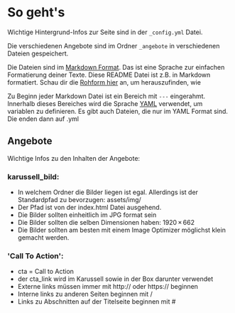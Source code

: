 # So geht's

Wichtige Hintergrund-Infos zur Seite sind in der `_config.yml` Datei.

Die verschiedenen Angebote sind im Ordner `_angebote` in verschiedenen Dateien gespeichert.

Die Dateien sind im [Markdown Format](http://assemble.io/docs/Cheatsheet-Markdown.html). Das ist eine Sprache zur einfachen Formatierung deiner Texte. Diese README Datei ist z.B. in Markdown formatiert. Schau dir die [Rohform hier](https://raw.githubusercontent.com/jimbroski/boogyspenden/master/README.rdoc) an, um herauszufinden, wie

Zu Beginn jeder Markdown Datei ist ein Bereich mit `---` eingerahmt. Innerhalb dieses Bereiches wird die Sprache [YAML](http://statamic.com/learn/configuring/using-yaml) verwendet, um variablen zu definieren. Es gibt auch Dateien, die nur im YAML Format sind. Die enden dann auf .yml

## Angebote

Wichtige Infos zu den Inhalten der Angebote:

### karussell_bild:

  - In welchem Ordner die Bilder liegen ist egal.
    Allerdings ist der Standardpfad zu bevorzugen: assets/img/
  - Der Pfad ist von der index.html Datei ausgehend.
  - Die Bilder sollten einheitlich im JPG format sein
  - Die Bilder sollten die selben Dimensionen haben: 1920 × 662
  - Die Bilder sollten am besten mit einem Image Optimizer möglichst klein gemacht werden.

### 'Call To Action':

  - cta = Call to Action
  - der cta_link wird im Karussell sowie in der Box darunter verwendet
  - Externe links müssen immer mit http:// oder https:// beginnen
  - Interne links zu anderen Seiten beginnen mit /
  - Links zu Abschnitten auf der Titelseite beginnen mit #
